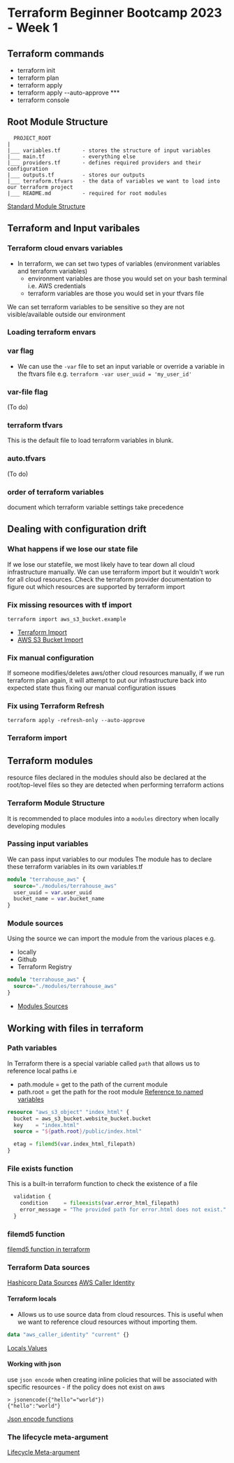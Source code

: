 # Terraform Beginner Bootcamp 2023 - Week 1

## Terraform commands
- terraform init
- terraform plan
- terraform apply 
- terraform apply --auto-approve ***
- terraform console


## Root Module Structure
  ```
    PROJECT_ROOT
  |
  |___ variables.tf       - stores the structure of input variables
  |___ main.tf            - everything else
  |___ providers.tf       - defines required providers and their configuration
  |___ outputs.tf         - stores our outputs
  |___ terraform.tfvars   - the data of variables we want to load into our terraform project
  |___ README.md          - required for root modules
```
 
  
[Standard Module Structure](https://developer.hashicorp.com/terraform/language/modules/develop/structure)

## Terraform and Input varibales 
### Terraform cloud envars variables
- In terraform, we can set two types of variables (environment variables and terraform variables)
  - environment variables are those you would set on your bash terminal i.e. AWS credentials
  - terraform variables are those you would set in your tfvars file

We can set terraform variables to be sensitive so they are not visible/available outside our environment

### Loading terraform envars

### var flag
- We can use the `-var` file to set an input variable or override a variable in the ftvars file e.g. `terraform -var user_uuid = 'my_user_id'`

### var-file flag
(To do)

### terraform tfvars
This is the default file to load terraform variables in blunk. 

### auto.tfvars
 (To do)


### order of terraform variables
 document which terraform variable settings take precedence

## Dealing with configuration drift

### What happens if we lose our state file
If we lose our statefile, we most likely have to tear down all cloud infrastructure manually. We can use terraform import but it wouldn't work for all cloud resources. Check the terraform provider documentation to figure out which resources are supported by terraform import

### Fix missing resources with tf import
`terraform import aws_s3_bucket.example`
- [Terraform Import](https://developer.hashicorp.com/terraform/cli/import)
- [AWS S3 Bucket Import](https://registry.terraform.io/providers/hashicorp/aws/latest/docs/resources/s3_bucket#import)

### Fix manual configuration

If someone modifies/deletes aws/other cloud resources manually, if we run terraform plan again, it will attempt to put our infrastructure back into expected state thus fixing our manual configuration issues

### Fix using Terraform Refresh
```
terraform apply -refresh-only --auto-approve
```

### Terraform import

## Terraform modules
resource files declared in the modules should also be declared at the root/top-level files so they are detected when performing terraform actions

### Terraform Module Structure
It is recommended to place modules into a `modules` directory when locally developing modules 

### Passing input variables
We can pass input variables to our modules 
The module has to declare these terraform variables in its own variables.tf 
```tf
module "terrahouse_aws" {
  source="./modules/terrahouse_aws"
  user_uuid = var.user_uuid
  bucket_name = var.bucket_name
}
```

### Module sources

Using the source we can import the module from the various places e.g. 
- locally
- Github
- Terraform Registry

```tf
module "terrahouse_aws" {
  source="./modules/terrahouse_aws"
}
```

- [Modules Sources](https://developer.hashicorp.com/terraform/language/modules/sources)

## Working with files in terraform

### Path variables
In Terraform there is a special variable called `path` that allows us to reference local paths i.e 
- path.module = get to the path of the current module
- path.root = get the path for the root module
[Reference to named variables](https://developer.hashicorp.com/terraform/language/expressions/references)

```tf
resource "aws_s3_object" "index_html" {
  bucket = aws_s3_bucket.website_bucket.bucket
  key    = "index.html"
  source = "${path.root}/public/index.html"

  etag = filemd5(var.index_html_filepath)
}
```


### File exists function
This is a built-in terraform function to check the existence of a file
```tf
  validation {
    condition     = fileexists(var.error_html_filepath)
    error_message = "The provided path for error.html does not exist."
  }
```

### filemd5 function
[filemd5 function in terraform](https://developer.hashicorp.com/terraform/language/functions/filemd5)


### Terraform Data sources
[Hashicorp Data Sources](https://developer.hashicorp.com/terraform/language/data-sources)
[AWS Caller Identity](https://registry.terraform.io/providers/hashicorp/aws/latest/docs/data-sources/caller_identity)

#### Terraform locals
- Allows us to use source data from cloud resources. This is useful when we want to reference cloud resources without importing them.
```tf
data "aws_caller_identity" "current" {}
```
[Locals Values](https://developer.hashicorp.com/terraform/language/values/locals)

#### Working with json
use `json encode` when creating inline policies that will be associated with specific resources - if the policy does not exist on aws
```
> jsonencode({"hello"="world"})
{"hello":"world"}

```
[Json encode functions](https://developer.hashicorp.com/terraform/language/functions/jsonencode)

### The lifecycle meta-argument
[Lifecycle Meta-argument](https://developer.hashicorp.com/terraform/language/meta-arguments/lifecycle)



